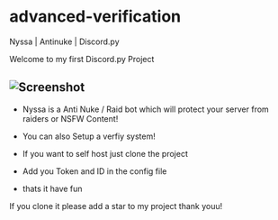 # advanced-verification
Nyssa | Antinuke | Discord.py

Welcome to my first Discord.py Project


![Screenshot](Screenshot.png)
-


- Nyssa is a Anti Nuke / Raid bot which will protect your server from raiders or NSFW Content!
- You can also Setup a verfiy system!

- If you want to self host just clone the project
- Add you Token and ID in the config file
- thats it have fun 

If you clone it please add a star to my project thank youu!
